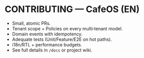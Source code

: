 # CONTRIBUTING — CafeOS (EN)

- Small, atomic PRs.
- Tenant scope + Policies on every multi‑tenant model.
- Domain events with idempotency.
- Adequate tests (Unit/Feature/E2E on hot paths).
- i18n/RTL + performance budgets.
- See full details in `/docs` or project wiki.
